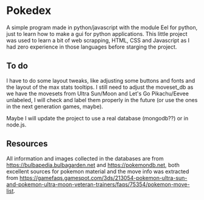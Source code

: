 # Pokedex

A simple program made in python/javascript with the module Eel for python, just to learn how to make a gui for python applications. This little project was used to learn a bit of web scrapping, HTML, CSS and Javascript as I had zero experience in those languages before starging the project.

<h2>To do</h2>

I have to do some layout tweaks, like adjusting some buttons and fonts and the layout of the max stats tooltips. I still need to adjust the moveset_db as we have the movesets from Ultra Sun/Moon and Let's Go Pikachu/Eevee unlabeled, I will check and label them properly in the future (or use the ones in the next generation games, maybe).

Maybe I will update the project to use a real database (mongodb??) or in node.js.

<h2>Resources</h2>

All information and images collected in the databases are from <a>https://bulbapedia.bulbagarden.net</a> and <a>https://pokemondb.net</a>, both excellent sources for pokemon material and the move info was extracted from <a>https://gamefaqs.gamespot.com/3ds/213054-pokemon-ultra-sun-and-pokemon-ultra-moon-veteran-trainers/faqs/75354/pokemon-move-list</a>.
